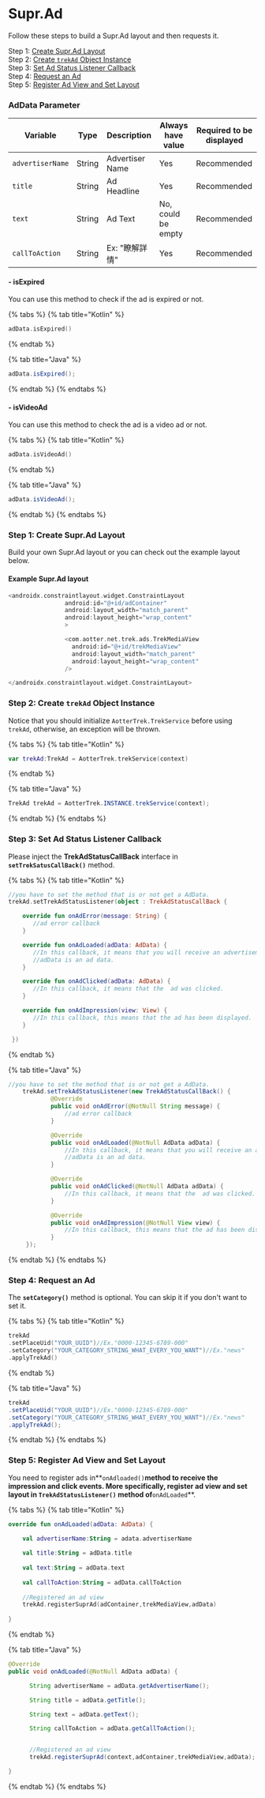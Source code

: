 # Supr.Ad

Follow these steps to build a Supr.Ad layout and then requests it.

Step 1: [Create Supr.Ad Layout](supr.ad.md#step-1-create-supr-ad-layout)\
Step 2: [Create `trekAd` Object Instance](supr.ad.md#step-2-create-trekad-object-instance)\
Step 3: [Set Ad Status Listener Callback](supr.ad.md#step-3-set-ad-status-listener-callback)\
Step 4: [Request an Ad](supr.ad.md#step-4-request-an-ad)\
Step 5: [Register Ad View and Set Layout](supr.ad.md#step-5-register-ad-view-and-set-layout)

### **AdData Parameter**

| Variable         | Type   | Description     | **Always have value** | Required to be displayed |
| ---------------- | ------ | --------------- | --------------------- | ------------------------ |
| `advertiserName` | String | Advertiser Name | Yes                   | Recommended              |
| `title`          | String | Ad Headline     | Yes                   | Recommended              |
| `text`           | String | Ad Text         | No, could be empty    | Recommended              |
| `callToAction`   | String | Ex: "瞭解詳情"      | Yes                   | Recommended              |

#### - isExpired

You can use this method to check if the ad is expired or not.

{% tabs %}
{% tab title="Kotlin" %}
```kotlin
adData.isExpired()
```
{% endtab %}

{% tab title="Java" %}
```java
adData.isExpired();
```
{% endtab %}
{% endtabs %}

#### - is**VideoAd**

You can use this method to check the ad is a video ad or not.

{% tabs %}
{% tab title="Kotlin" %}
```kotlin
adData.isVideoAd()
```
{% endtab %}

{% tab title="Java" %}
```java
adData.isVideoAd();
```
{% endtab %}
{% endtabs %}

### Step 1: Create Supr.Ad Layout

Build your own Supr.Ad layout or you can check out the example layout below.

#### **Example Supr.Ad layout**

```kotlin
<androidx.constraintlayout.widget.ConstraintLayout
                android:id="@+id/adContainer"
                android:layout_width="match_parent"
                android:layout_height="wrap_content"
                >

                <com.aotter.net.trek.ads.TrekMediaView
                  android:id="@+id/trekMediaView"
                  android:layout_width="match_parent"
                  android:layout_height="wrap_content"
                />

</androidx.constraintlayout.widget.ConstraintLayout>
```

### Step 2: Create `trekAd` Object Instance

Notice that you should initialize `AotterTrek.TrekService` before using `trekAd`, otherwise, an exception will be thrown.

{% tabs %}
{% tab title="Kotlin" %}
```kotlin
var trekAd:TrekAd = AotterTrek.trekService(context)
```
{% endtab %}

{% tab title="Java" %}
```java
TrekAd trekAd = AotterTrek.INSTANCE.trekService(context);
```
{% endtab %}
{% endtabs %}

### Step 3: Set Ad Status Listener Callback

Please inject the **TrekAdStatusCallBack** interface in **`setTrekSatusCallBack()`** method.

{% tabs %}
{% tab title="Kotlin" %}
```kotlin
//you have to set the method that is or not get a AdData.
trekAd.setTrekAdStatusListener(object : TrekAdStatusCallBack {

    override fun onAdError(message: String) {
       //ad error callback
    }

    override fun onAdLoaded(adData: AdData) {
       //In this callback, it means that you will receive an advertisement.
       //adData is an ad data.
    }

    override fun onAdClicked(adData: AdData) {
       //In this callback, it means that the  ad was clicked.
    }

    override fun onAdImpression(view: View) {
       //In this callback, this means that the ad has been displayed.
    }

 })
```
{% endtab %}

{% tab title="Java" %}
```java
//you have to set the method that is or not get a AdData.
    trekAd.setTrekAdStatusListener(new TrekAdStatusCallBack() {
            @Override
            public void onAdError(@NotNull String message) {
                //ad error callback
            }

            @Override
            public void onAdLoaded(@NotNull AdData adData) {
                //In this callback, it means that you will receive an advertisement.
                //adData is an ad data.
            }

            @Override
            public void onAdClicked(@NotNull AdData adData) {
                //In this callback, it means that the  ad was clicked.
            }

            @Override
            public void onAdImpression(@NotNull View view) {
                //In this callback, this means that the ad has been displayed.
            }
     });
```
{% endtab %}
{% endtabs %}

### Step 4: Request an Ad

The **`setCategory()`** method is optional. You can skip it if you don't want to set it.

{% tabs %}
{% tab title="Kotlin" %}
```kotlin
trekAd
.setPlaceUid("YOUR_UUID")//Ex."0000-12345-6789-000"
.setCategory("YOUR_CATEGORY_STRING_WHAT_EVERY_YOU_WANT")//Ex."news"
.applyTrekAd()
```
{% endtab %}

{% tab title="Java" %}
```java
trekAd
.setPlaceUid("YOUR_UUID")//Ex."0000-12345-6789-000"
.setCategory("YOUR_CATEGORY_STRING_WHAT_EVERY_YOU_WANT")//Ex."news"
.applyTrekAd();
```
{% endtab %}
{% endtabs %}

### Step 5: Register Ad View and Set Layout

You need to register ads in**`onAdloaded()`**method to receive the impression and click events. More specifically, register ad view and set layout in **`TrekAdStatusListener()`** method of**`onAdLoaded`**.

{% tabs %}
{% tab title="Kotlin" %}
```kotlin
override fun onAdLoaded(adData: AdData) {
    
    val advertiserName:String = adata.advertiserName

    val title:String = adData.title
    
    val text:String = adData.text
    
    val callToAction:String = adData.callToAction
       
    //Registered an ad view
    trekAd.registerSuprAd(adContainer,trekMediaView,adData)
       
}
```
{% endtab %}

{% tab title="Java" %}
```java
@Override
public void onAdLoaded(@NotNull AdData adData) {

      String advertiserName = adData.getAdvertiserName();

      String title = adData.getTitle();

      String text = adData.getText();

      String callToAction = adData.getCallToAction();


      //Registered an ad view
      trekAd.registerSuprAd(context,adContainer,trekMediaView,adData);

}
```
{% endtab %}
{% endtabs %}

